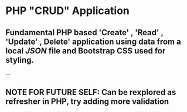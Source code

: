 # <b>PHP "CRUD" Application</b> 
## Fundamental <b>PHP</b> based 'Create' , 'Read' , 'Update' , Delete' application using data from a local <i>JSON</i> file and Bootstrap CSS used for styling.

--

## NOTE FOR FUTURE SELF: Can be rexplored as refresher in PHP, try adding more validation

